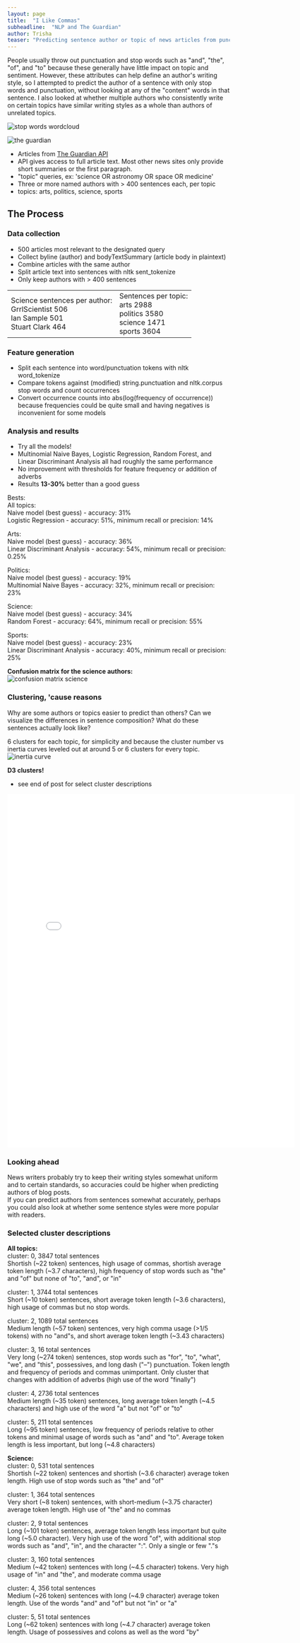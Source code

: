 ```yaml
---
layout: page
title:  "I Like Commas"
subheadline:  "NLP and The Guardian"
author: Trisha
teaser: "Predicting sentence author or topic of news articles from punctuation and stop words"
---
```


People usually throw out punctuation and stop words such as "and", "the", "of", and "to" because these generally have little impact on topic and sentiment. However, these attributes can help define an author's writing style, so I attempted to predict the author of a sentence with only stop words and punctuation, without looking at any of the "content" words in that sentence. I also looked at whether multiple authors who consistently write on certain topics have similar writing styles as a whole than authors of unrelated topics.  

![stop words wordcloud](../images/stopwords.png)  
<!--image: https://xyclade.github.io/MachineLearning/-->


![the guardian](../images/The_Guardian.png)  

- Articles from [The Guardian API](http://open-platform.theguardian.com/)
- API gives access to full article text. Most other news sites only provide short summaries or the first paragraph.
- "topic" queries, ex: 'science OR astronomy OR space OR medicine'
- Three or more named authors with > 400 sentences each, per topic
- topics: arts, politics, science, sports  

## The Process  

###  Data collection

- 500 articles most relevant to the designated query
- Collect byline (author) and bodyTextSummary (article body in plaintext)
- Combine articles with the same author
- Split article text into sentences with nltk sent_tokenize
- Only keep authors with > 400 sentences

<table>
<tr>
<td>
Science sentences per author:<br>
GrrlScientist 506<br>
Ian Sample 501<br>
Stuart Clark 464<br>
</td>
<td>
Sentences per topic:<br>
arts 2988<br>
politics 3580<br>
science 1471<br>
sports 3604<br>
</td>
</tr>
</table>

###  Feature generation

- Split each sentence into word/punctuation tokens with nltk word_tokenize
- Compare tokens against (modified) string.punctuation and nltk.corpus stop words and count occurrences
- Convert occurrence counts into abs(log(frequency of occurrence)) because frequencies could be quite small and having negatives is inconvenient for some models


### Analysis and results

- Try all the models!
- Multinomial Naive Bayes, Logistic Regression, Random Forest, and Linear Discriminant Analysis all had roughly the same performance
- No improvement with thresholds for feature frequency or addition of adverbs
- Results **13-30%** better than a good guess

Bests:  
All topics:  
Naive model (best guess) - accuracy: 31%  
Logistic Regression - accuracy: 51%, minimum recall or precision: 14%  

Arts:  
Naive model (best guess) - accuracy: 36%  
Linear Discriminant Analysis - accuracy: 54%, minimum recall or precision: 0.25%  
         
Politics:  
Naive model (best guess) - accuracy: 19%  
Multinomial Naive Bayes - accuracy: 32%, minimum recall or precision: 23%

Science:  
Naive model (best guess) - accuracy: 34%  
Random Forest - accuracy: 64%, minimum recall or precision: 55%  

Sports:  
Naive model (best guess) - accuracy: 23%  
Linear Discriminant Analysis - accuracy: 40%, minimum recall or precision: 25%  

**Confusion matrix for the science authors:**  
![confusion matrix science](../images/rf_science_heatmap.png)  

### Clustering, 'cause reasons

Why are some authors or topics easier to predict than others? Can we visualize the differences in sentence composition? What do these sentences actually look like?

6 clusters for each topic, for simplicity and because the cluster number vs inertia curves leveled out at around 5 or 6 clusters for every topic.  
![inertia curve](../images/cluster_inertias.png)  

**D3 clusters!**  

- see end of post for select cluster descriptions  

<iframe src="../d3/guardian/index.html" width="650" height="800" style="border:none" scrolling="no"></iframe>

### Looking ahead

News writers probably try to keep their writing styles somewhat uniform and to certain standards, so accuracies could be higher when predicting authors of blog posts.  
If you can predict authors from sentences somewhat accurately, perhaps you could also look at whether some sentence styles were more popular with readers.  

### Selected cluster descriptions

**All topics:**  
cluster: 0, 3847 total sentences  
Shortish (~22 token) sentences, high usage of commas, shortish average token length (~3.7 characters), high frequency of stop words such as "the" and "of" but none of "to", "and", or "in"  

cluster: 1, 3744 total sentences  
Short (~10 token) sentences, short average token length (~3.6 characters), high usage of commas but no stop words.  

cluster: 2, 1089 total sentences  
Medium length (~57 token) sentences, very high comma usage (>1/5 tokens) with no "and"s, and short average token length (~3.43 characters)  

cluster: 3, 16 total sentences  
Very long (~274 token) sentences, stop words such as "for", "to", "what", "we", and "this", possessives, and long dash ("–") punctuation. Token length and frequency of periods and commas unimportant. Only cluster that changes with addition of adverbs (high use of the word "finally")  

cluster: 4, 2736 total sentences  
Medium length (~35 token) sentences, long average token length (~4.5 characters) and high use of the word "a" but not "of" or "to"  

cluster: 5, 211 total sentences  
Long (~95 token) sentences, low frequency of periods relative to other tokens and minimal usage of words such as "and" and "to". Average token length is less important, but long (~4.8 characters)  

**Science:**  
cluster: 0, 531 total sentences  
Shortish (~22 token) sentences and shortish (~3.6 character) average token length. High use of stop words such as "the" and "of"  

cluster: 1, 364 total sentences  
Very short (~8 token) sentences, with short-medium (~3.75 character) average token length. High use of "the" and no commas  

cluster: 2, 9 total sentences  
Long (~101 token) sentences, average token length less important but quite long (~5.0 character). Very high use of the word "of", with additional stop words such as "and", "in", and the character ":". Only a single or few "."s  

cluster: 3, 160 total sentences  
Medium (~42 token) sentences with long (~4.5 character) tokens. Very high usage of "in" and "the", and moderate comma usage  

cluster: 4, 356 total sentences  
Medium (~26 token) sentences with long (~4.9 character) average token length. Use of the words "and" and "of" but not "in" or "a"  

cluster: 5, 51 total sentences  
Long (~62 token) sentences with long (~4.7 character) average token length. Usage of possessives and colons as well as the word "by"  

